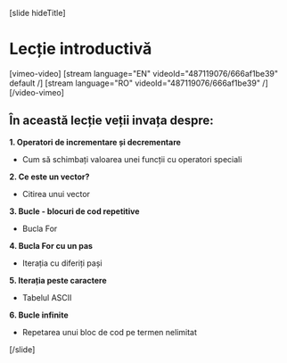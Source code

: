 [slide hideTitle]
# Lecție introductivă

[vimeo-video]
[stream language="EN" videoId="487119076/666af1be39" default /]
[stream language="RO" videoId="487119076/666af1be39"  /]
[/video-vimeo]



## În această lecție veții invața despre:

**1. Operatori de incrementare și decrementare**
- Cum să schimbați valoarea unei funcții cu operatori speciali

**2. Ce este un vector?**
- Citirea unui vector

**3. Bucle - blocuri de cod repetitive**
- Bucla For

**4. Bucla For cu un pas**
- Iterația cu diferiți pași

**5. Iterația peste caractere**
- Tabelul ASCII

**6. Bucle infinite**
- Repetarea unui bloc de cod pe termen nelimitat



[/slide]